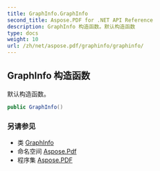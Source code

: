 ```yaml
---
title: GraphInfo.GraphInfo
second_title: Aspose.PDF for .NET API Reference
description: GraphInfo 构造函数。默认构造函数
type: docs
weight: 10
url: /zh/net/aspose.pdf/graphinfo/graphinfo/
---
```

## GraphInfo 构造函数

默认构造函数。

```csharp
public GraphInfo()
```

### 另请参见

* 类 [GraphInfo](../)
* 命名空间 [Aspose.Pdf](../../../aspose.pdf/)
* 程序集 [Aspose.PDF](../../../)